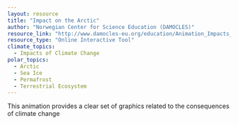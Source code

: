 ```yaml
---
layout: resource
title: "Impact on the Arctic"
author: "Norwegian Center for Science Education (DAMOCLES)"
resource_link: "http://www.damocles-eu.org/education/Animation_Impacts_on_the_Arctic_186.shtml"
resource_type: "Online Interactive Tool"
climate_topics:
  - Impacts of Climate Change
polar_topics:
  - Arctic
  - Sea Ice
  - Permafrost
  - Terrestrial Ecosystem
---
```


This animation provides a clear set of graphics related to the consequences of climate change
